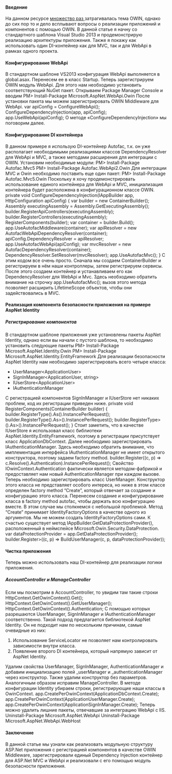 <h4>Введение</h4>
На данном ресурсе <a href="http://habrahabr.ru/search/?q=owin">множество раз </a> затрагивалась тема OWIN, однако до сих пор то и дело всплывают вопросы о реализации приложений и компонентов с помощью OWIN.
В данной статье я начну со стандартного шаблона Visual Studio 2013 и продемонстрирую реализацию архитектуры приложения. Также я покажу как использовать один DI-контейнер как для MVC, так и для WebApi в рамках одного проекта.
<habracut />
<h4>Конфигурирование WebApi</h4>
В стандартном шаблоне VS2013 конфигурация WebApi выполняется в global.asax. Перенесем ее в класс Startup.
Теперь зарегистрируем OWIN модуль WebApi. Для этого нам необходимо установить соответствующий NuGet пакет. Открываем Package Manager Console и вводим
<source lang="bash">
PM> Install-Package Microsoft.AspNet.WebApi.Owin
</source>
После установки пакета мы можем зарегистрировать OWIN Middleware для WebApi.
<source lang="cs">
var apiConfig = ConfigureWebApi();
ConfigureDependencyInjection(app, apiConfig);
app.UseWebApi(apiConfig);
</source>
О методе «ConfigureDependencyInjection» мы поговорим далее.
<h4>Конфигурирование DI контейнера</h4>
В данном примере я использую DI-контейнер Autofac, т.к. он уже располагает необходимыми реализациями классов DependencyResolver для WebApi и MVC, а также методами расширения для интеграции с OWIN.
Установим необходимые модули:
<source lang="bash">
PM> Install-Package Autofac.Mvc5
PM> Install-Package Autofac.WebApi2.Owin
</source>
Для интеграции MVC и Owin необходимо поставить еще один пакет:
<source lang="bash">
PM> Install-Package Autofac.Mvc5.Owin
</source>
Поскольку я хочу продемонстрировать использование единого контейнера для WebApi и MVC, инициализация контейнера будет расположена в конфигурационном классе OWIN.
<source lang="cs">
private void ConfigureDependencyInjection(IAppBuilder app, HttpConfiguration apiConfig)
{
    var builder = new ContainerBuilder();
    Assembly executingAssembly = Assembly.GetExecutingAssembly();
    builder.RegisterApiControllers(executingAssembly);
    builder.RegisterControllers(executingAssembly);
    RegisterComponents(builder);
    var container = builder.Build();
    app.UseAutofacMiddleware(container);
    var apiResolver = new AutofacWebApiDependencyResolver(container);
    apiConfig.DependencyResolver = apiResolver;
    app.UseAutofacWebApi(apiConfig);
    var mvcResolver = new AutofacDependencyResolver(container);
    DependencyResolver.SetResolver(mvcResolver);
    app.UseAutofacMvc();
}
</source>
С этим кодом все очень просто. Сначала мы создаем ContainerBuilder и регистрируем в нём наши контроллеры, затем регистрируем сервисы. После этого создаем контейнер и устанавливаем его как DependencyResolver для WebApi и Mvc.
Здесь необходимо обратить внимание на строчку app.UseAutofacMvc(); вызов этого метода позволяет расширить LifetimeScope объектов, чтобы они задействовались в MVC.
<h4>Реализация компонента безопасности приложения на примере AspNet Identity</h4>
<h5>Регистрирование компонентов</h5>
В стандартном шаблоне приложения уже установлены пакеты AspNet Identity, однако если вы начали с пустого шаблона, то необходимо установить следующие пакеты
<source lang="bash">
PM> Install-Package Microsoft.AspNet.Identity.Owin
PM> Install-Package Microsoft.AspNet.Identity.EntityFramework
</source>
Для реализации безопасности AspNet Identity нам необходимо зарегистрировать всего четыре класса:
<ul>
	<li>UserManager&lt;ApplicationUser&gt;</li>
        <li>SignInManager&lt;ApplicationUser, string&gt;</li>
        <li>IUserStore&lt;ApplicationUser&gt;</li>
        <li>IAuthenticationManager</li>
</ul>
С регистрацией компонентов SignInManager<ApplicationUser, string> и IUserStore<ApplicationUser> нет никаких проблем, код их регистрации приведен ниже.
<source lang="cs">
private void RegisterComponents(ContainerBuilder builder)
{
    builder.RegisterType<ApplicationDbContext>().As<DbContext>().InstancePerRequest();
    builder.RegisterType<ApplicationSignInManager>().As<SignInManager<ApplicationUser, string>>().InstancePerRequest();
    builder.RegisterType<UserStore<ApplicationUser>>().As<IUserStore<ApplicationUser>>().InstancePerRequest();
}
</source>
Стоит заметить, что в качестве IUserStore я использовал класс библиотеки AspNet.Identity.EntityFramework, поэтому в регистрации присутствует класс ApplicationDbContext.
Далее необходимо зарегистрировать IAuthenticationManager. Здесь необходимо обратить внимание, что имплементация интерфейса IAuthenticationManager не имеет открытого конструктора, поэтому задаем factory method.
<source lang="cs">
builder.Register<IAuthenticationManager>((c, p) => c.Resolve<IOwinContext>().Authentication).InstancePerRequest();
</source>
Свойство IOwinContext.Authentication фактически является методом-фабрикой и предоставляет нам новый AuthenticationManager при каждом вызове.
Теперь необходимо зарегистрировать класс UserManager. Конструктор этого класса не представляет особого интереса, но ниже в этом классе определен factory method “Create”, который отвечает за создание и конфигурацию этого класса.
Перенесем создание и конфигурирование класса в factory method autofac, чтобы держать всю конфигурацию вместе. В этом случае мы столкнемся с небольшой проблемой. Метод “Create” принимает IdentityFactoryOptions в качестве одного из аргументов. Мы не можем создать IdentityFactoryOptions сами. К счастью существует метод IAppBuilder.GetDataProtectionProvider(), расположенный в неймспейсе Microsoft.Owin.Security.DataProtection.
<source lang="cs">
var dataProtectionProvider = app.GetDataProtectionProvider();
builder.Register<UserManager<ApplicationUser>>((c, p) => BuildUserManager(c, p, dataProtectionProvider));
</source>
<h4>Чистка приложения</h4>
Теперь можно использовать наш DI-контейнер для реализации логики приложения.
<h5>AccountController и ManageController</h5>
Если мы посмотрим в AccountController, то увидим там такие строки
<source lang="cs">
HttpContext.GetOwinContext().Get<ApplicationSignInManager>();
HttpContext.GetOwinContext().GetUserManager<ApplicationUserManager>();
HttpContext.GetOwinContext().Authentication;
</source>
С помощью которых разрешаются UserManager, SignInManager и IAuthenticationManager соответственно.
Такой подход предлагается библиотекой AspNet Identity. Он не подходит нам по нескольким причинам, самые очевидные из них:
<ol>
	<li>Использование ServiceLocator не позволяет нам контролировать зависимости внутри класса.</li>
        <li>Появление второго DI контейнера, который напрямую зависит от AspNet Identity.</li>
</ol>
Удалим свойства UserManager, SignInManager, AuthenticationManager и добавим инициализацию полей _userManager и _authenticationManager через конструктор. Также удалим конструктор без параметров.
Аналогичным образом исправим ManageController.
В методе конфигурации Identity убираем строки, регистрирующие наши классы в OwinContext.
<source lang="cs">
    app.CreatePerOwinContext(ApplicationDbContext.Create);
    app.CreatePerOwinContext<ApplicationUserManager>(ApplicationUserManager.Create);
    app.CreatePerOwinContext<ApplicationSignInManager>(ApplicationSignInManager.Create);
</source>
Теперь можно удалить лишние пакеты, отвечавшие за интеграцию WebApi c IIS.
<source lang="bash">
Uninstall-Package Microsoft.AspNet.WebApi
Uninstall-Package Microsoft.AspNet.WebApi.WebHost
</source>
<h4>Заключение</h4>
В данной статье мы узнали как реализовать модульную структуру ASP.Net приложения с регистрацией компонентов в качестве OWIN Middleware, зарегистрировали единый Dependency Injection контейнер для ASP.Net MVC и WebApi и реализовали с его помощью модуль безопасности приложения.
